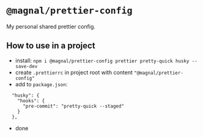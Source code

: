 # `@magnal/prettier-config`

My personal shared prettier config.

## How to use in a project

- install: `npm i @magnal/prettier-config prettier pretty-quick husky --save-dev`
- create `.prettierrc` in project root with content `"@magnal/prettier-config"`
- add to `package.json`:

```
  "husky": {
    "hooks": {
      "pre-commit": "pretty-quick --staged"
    }
  },
```

- done
